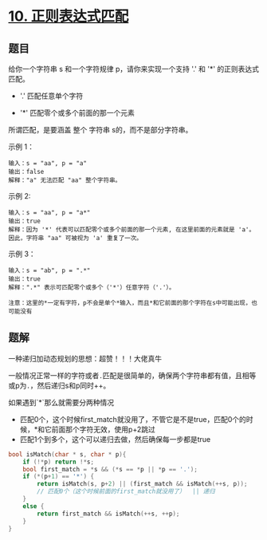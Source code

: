 # [10. 正则表达式匹配](https://leetcode.cn/problems/regular-expression-matching/)

## 题目

给你一个字符串 s 和一个字符规律 p，请你来实现一个支持 '.' 和 '*' 的正则表达式匹配。

- '.' 匹配任意单个字符

- '*' 匹配零个或多个前面的那一个元素

所谓匹配，是要涵盖 整个 字符串 s的，而不是部分字符串。

示例 1：

```
输入：s = "aa", p = "a"
输出：false
解释："a" 无法匹配 "aa" 整个字符串。
```

示例 2:

```
输入：s = "aa", p = "a*"
输出：true
解释：因为 '*' 代表可以匹配零个或多个前面的那一个元素, 在这里前面的元素就是 'a'。因此，字符串 "aa" 可被视为 'a' 重复了一次。
```

示例 3：

```
输入：s = "ab", p = ".*"
输出：true
解释：".*" 表示可匹配零个或多个（'*'）任意字符（'.'）。
```

`注意：这里的*一定有字符，p不会是单个*输入，而且*和它前面的那个字符在s中可能出现，也可能没有`

## 题解

一种递归加动态规划的思想：超赞！！！大佬真牛

一般情况正常一样的字符或者`.`匹配是很简单的，确保两个字符串都有值，且相等或p为`.`，然后递归s和p同时++。

如果遇到\`*`那么就需要分两种情况

- 匹配0个，这个时候first_match就没用了，不管它是不是true，匹配0个的时候，\*和它前面那个字符无效，使用p+2跳过
- 匹配1个到多个，这个可以递归去做，然后确保每一步都是true

```c
bool isMatch(char * s, char * p){
    if (!*p) return !*s;
    bool first_match = *s && (*s == *p || *p == '.');
    if (*(p+1) == '*') {
        return isMatch(s, p+2) || (first_match && isMatch(++s, p));
        // 匹配0个（这个时候前面的first_match就没用了）  || 递归
    }
    else {
        return first_match && isMatch(++s, ++p);
    }
}
```

